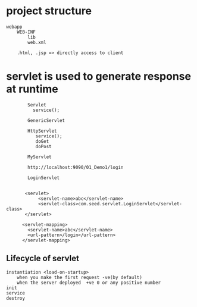 # project structure
	webapp
		WEB-INF
			lib
			web.xml
			
		.html, .jsp => directly access to client
		
		
		
# servlet is used to generate response at runtime

			Servlet
			  service();
			
			GenericServlet
			
			HttpServlet
			   service();
			   doGet
			   doPost
			
			MyServlet
			
			http://localhost:9090/01_Demo1/login
			
			LoginServlet
			
			
		   <servlet>
			  	<servlet-name>abc</servlet-name>
			  	<servlet-class>com.seed.servlet.LoginServlet</servlet-class>
		   </servlet>
		  
		  <servlet-mapping>
		  	<servlet-name>abc</servlet-name>
		  	<url-pattern>/login</url-pattern>
		  </servlet-mapping>
			
			
## Lifecycle of servlet

   	instantiation <load-on-startup>
		when you make the first request -ve(by default)
		when the server deployed  +ve 0 or any positive number
   	init
   	service
   	destroy

	